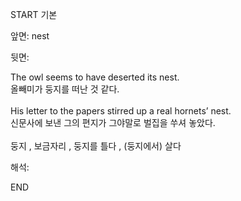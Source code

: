 START
기본

앞면:
nest


뒷면:
<div>The owl seems to have deserted its nest. </div><div><div>올빼미가 둥지를 떠난 것 같다.</div></div><div><br></div><div><div>His letter to the papers stirred up a real hornets’ nest. </div><div><div>신문사에 보낸 그의 편지가 그야말로 벌집을 쑤셔 놓았다.</div></div></div><div><br></div><div>둥지 , 보금자리 , 둥지를 틀다 , (둥지에서) 살다</div>


해석:

END